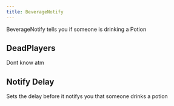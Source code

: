 ```yaml
---
title: BeverageNotify
---
```

BeverageNotify tells you if someone is drinking a Potion

## DeadPlayers
Dont know atm

## Notify Delay
Sets the delay before it notifys you that someone drinks a potion
